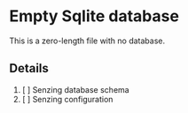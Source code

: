# Empty Sqlite database

This is a zero-length file with no database.

## Details

1. [ ] Senzing database schema
1. [ ] Senzing configuration
